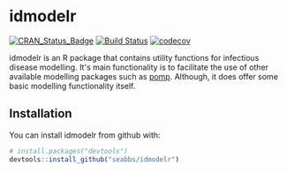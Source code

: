 
<!-- README.md is generated from README.Rmd. Please edit that file -->
idmodelr
========

[![CRAN\_Status\_Badge](http://www.r-pkg.org/badges/version/idmodelr)](https://cran.r-project.org/package=idmodelr) [![Build Status](https://travis-ci.com/seabbs/idmodelr.svg?token=napHgofvLGcDytsExcjp&branch=master)](https://travis-ci.com/seabbs/idmodelr) [![codecov](https://codecov.io/gh/seabbs/idmodelr/branch/master/graph/badge.svg)](https://codecov.io/gh/seabbs/idmodelr)

idmodelr is an R package that contains utility functions for infectious disease modelling. It's main functionality is to facilitate the use of other available modelling packages such as [pomp](http://kingaa.github.io/pomp/). Although, it does offer some basic modelling functionality itself.

Installation
------------

You can install idmodelr from github with:

``` r
# install.packages("devtools")
devtools::install_github("seabbs/idmodelr")
```
